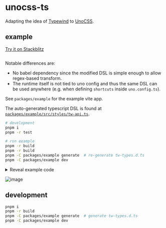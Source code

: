 # unocss-ts

Adapting the idea of [Typewind](https://github.com/Mokshit06/typewind) to [UnoCSS](https://github.com/unocss/unocss).

## example

[Try it on Stackblitz](TODO)

```tsx
```

Notable differences are:

- No babel dependency since the modified DSL is simple enough to allow regex-based transform.
- The runtime itself is not tied to uno config and thus the same DSL can be used anywhere (e.g. when defining `shortcuts` inside `uno.config.ts`).

See `packages/example` for the example vite app.

The auto-generated typescript DSL is found at [`packages/example/src/styles/tw-api.ts`](packages/example/src/styles/tw-api.ts).

```sh
# development
pnpm i
pnpm -r test

# run example
pnpm -r build
pnpm -r build
pnpm -C packages/example generate  # re-generate tw-types.d.ts
pnpm -C packages/example dev
```

<details>
<summary>Reveal example code</summary>

```tsx
// packages/example/src/app.tsx

import { tw } from "./styles/tw";

export function App() {
  return (
    <div className={tw.flex.flex_col.gap_4.$}>
      <header className={tw.flex.items_center.p_2.px_4.shadow_md.$}>
        <h1 className={tw.text_xl.$}>Example App</h1>
        <span className={tw.flex_1.$}></span>
        <a
          className={tw._("i-ri-github-line w-6 h-6").hover(tw.text_primary).$}
          href="https://github.com/hi-ogawa/unocss-ts"
        ></a>
      </header>
      <main className={tw.flex_1.flex.flex_col.items_center.px_2.$}>
        <div
          className={
            tw._("w-full").max_w_xl._("border").flex.flex_col.gap_2.p_2.$
          }
        >
          <h2 className={tw.text_lg.$}>Some header</h2>
          <div className={tw.text_red_500.$}>Some red text...</div>
          <div className={tw.text_blue_500.$}>Some blue text...</div>
          <button className={tw.btn.p_1.$}>Some button</button>
        </div>
      </main>
    </div>
  );
}
```

</details>

![image](https://user-images.githubusercontent.com/4232207/215325254-6012680e-4f3a-4b11-834b-bf8c7eb055eb.png)

## development

```sh
pnpm i
pnpm -r build
pnpm -C packages/example generate  # generate tw-types.d.ts
pnpm -C packages/example dev
```
